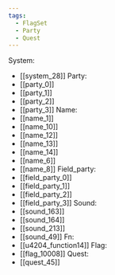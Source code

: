 ```yaml
---
tags:
  - FlagSet
  - Party
  - Quest
---
```

System:
- [[system_28]]
Party:
- [[party_0]]
- [[party_1]]
- [[party_2]]
- [[party_3]]
Name:
- [[name_1]]
- [[name_10]]
- [[name_12]]
- [[name_13]]
- [[name_14]]
- [[name_6]]
- [[name_8]]
Field_party:
- [[field_party_0]]
- [[field_party_1]]
- [[field_party_2]]
- [[field_party_3]]
Sound:
- [[sound_163]]
- [[sound_164]]
- [[sound_213]]
- [[sound_49]]
Fn:
- [[u4204_function14]]
Flag:
- [[flag_10008]]
Quest:
- [[quest_45]]
